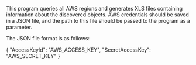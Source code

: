 This program queries all AWS regions and generates XLS files containing information about the discovered objects. AWS credentials should be saved in a JSON file, and the path to this file should be passed to the program as a parameter.

The JSON file format is as follows:

{
  "AccessKeyId": "AWS_ACCESS_KEY",
  "SecretAccessKey": "AWS_SECRET_KEY"
}
